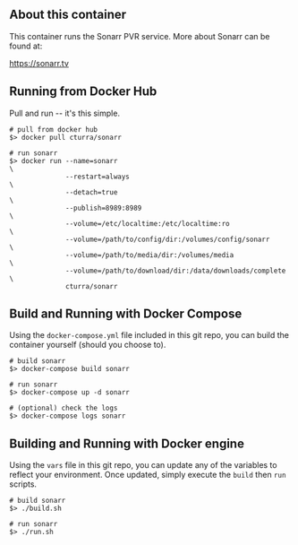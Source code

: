 About this container
---
This container runs the Sonarr PVR service. More about Sonarr can be found at:

  https://sonarr.tv


Running from Docker Hub
---
Pull and run -- it's this simple.

```
# pull from docker hub
$> docker pull cturra/sonarr

# run sonarr
$> docker run --name=sonarr                                           \
              --restart=always                                        \
              --detach=true                                           \
              --publish=8989:8989                                     \
              --volume=/etc/localtime:/etc/localtime:ro               \
              --volume=/path/to/config/dir:/volumes/config/sonarr     \
              --volume=/path/to/media/dir:/volumes/media              \
              --volume=/path/to/download/dir:/data/downloads/complete \
              cturra/sonarr
```


Build and Running with Docker Compose
---
Using the `docker-compose.yml` file included in this git repo, you can build
the container yourself (should you choose to).

```
# build sonarr
$> docker-compose build sonarr

# run sonarr
$> docker-compose up -d sonarr

# (optional) check the logs
$> docker-compose logs sonarr
```


Building and Running with Docker engine
---
Using the `vars` file in this git repo, you can update any of the variables to
reflect your environment. Once updated, simply execute the `build` then `run` scripts.

```
# build sonarr
$> ./build.sh

# run sonarr
$> ./run.sh
```
